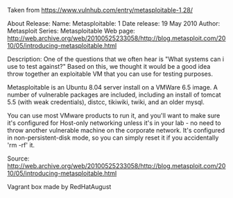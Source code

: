Taken from https://www.vulnhub.com/entry/metasploitable-1,28/ 

About Release:
    Name: Metasploitable: 1
    Date release: 19 May 2010
    Author: Metasploit
    Series: Metasploitable
    Web page: http://web.archive.org/web/20100525233058/http://blog.metasploit.com/2010/05/introducing-metasploitable.html

Description:
One of the questions that we often hear is "What systems can i use to test against?" Based on this, we thought it would be a good idea throw together an exploitable VM that you can use for testing purposes.

Metasploitable is an Ubuntu 8.04 server install on a VMWare 6.5 image. A number of vulnerable packages are included, including an install of tomcat 5.5 (with weak credentials), distcc, tikiwiki, twiki, and an older mysql.

You can use most VMware products to run it, and you'll want to make sure it's configured for Host-only networking unless it's in your lab - no need to throw another vulnerable machine on the corporate network. It's configured in non-persistent-disk mode, so you can simply reset it if you accidentally 'rm -rf' it.

Source: http://web.archive.org/web/20100525233058/http://blog.metasploit.com/2010/05/introducing-metasploitable.html

Vagrant box made by RedHatAugust
